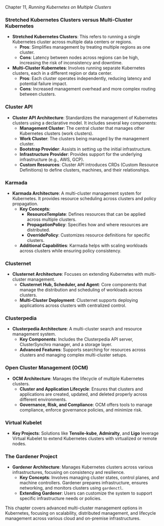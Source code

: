 Chapter 11, *Running Kubernetes on Multiple Clusters*

### **Stretched Kubernetes Clusters versus Multi-Cluster Kubernetes**
- **Stretched Kubernetes Clusters**: This refers to running a single Kubernetes cluster across multiple data centers or regions. 
  - **Pros**: Simplifies management by treating multiple regions as one cluster.
  - **Cons**: Latency between nodes across regions can be high, increasing the risk of inconsistency and downtime.
- **Multi-Cluster Kubernetes**: Involves running separate Kubernetes clusters, each in a different region or data center.
  - **Pros**: Each cluster operates independently, reducing latency and potential failure impact.
  - **Cons**: Increased management overhead and more complex routing between clusters.

### **Cluster API**
- **Cluster API Architecture**: Standardizes the management of Kubernetes clusters using a declarative model. It includes several key components:
  - **Management Cluster**: The central cluster that manages other Kubernetes clusters (work clusters).
  - **Work Cluster**: The clusters being managed by the management cluster.
  - **Bootstrap Provider**: Assists in setting up the initial infrastructure.
  - **Infrastructure Provider**: Provides support for the underlying infrastructure (e.g., AWS, GCP).
  - **Custom Resources**: Cluster API introduces CRDs (Custom Resource Definitions) to define clusters, machines, and their relationships.

### **Karmada**
- **Karmada Architecture**: A multi-cluster management system for Kubernetes. It provides resource scheduling across clusters and policy propagation.
  - **Key Concepts**:
    - **ResourceTemplate**: Defines resources that can be applied across multiple clusters.
    - **PropagationPolicy**: Specifies how and where resources are distributed.
    - **OverridePolicy**: Customizes resource definitions for specific clusters.
  - **Additional Capabilities**: Karmada helps with scaling workloads across clusters while ensuring policy consistency.

### **Clusternet**
- **Clusternet Architecture**: Focuses on extending Kubernetes with multi-cluster management.
  - **Clusternet Hub, Scheduler, and Agent**: Core components that manage the distribution and scheduling of workloads across clusters.
  - **Multi-Cluster Deployment**: Clusternet supports deploying applications across clusters with centralized control.

### **Clusterpedia**
- **Clusterpedia Architecture**: A multi-cluster search and resource management system.
  - **Key Components**: Includes the Clusterpedia API server, ClusterSynchro manager, and a storage layer.
  - **Advanced Features**: Supports searching for resources across clusters and managing complex multi-cluster setups.

### **Open Cluster Management (OCM)**
- **OCM Architecture**: Manages the lifecycle of multiple Kubernetes clusters.
  - **Cluster and Application Lifecycle**: Ensures that clusters and applications are created, updated, and deleted properly across different environments.
  - **Governance, Risk, and Compliance**: OCM offers tools to manage compliance, enforce governance policies, and minimize risk.

### **Virtual Kubelet**
- **Key Projects**: Solutions like **Tensile-kube**, **Admiralty**, and **Ligo** leverage Virtual Kubelet to extend Kubernetes clusters with virtualized or remote nodes.

### **The Gardener Project**
- **Gardener Architecture**: Manages Kubernetes clusters across various infrastructures, focusing on consistency and resilience.
  - **Key Concepts**: Involves managing cluster states, control planes, and machine controllers. Gardener prepares infrastructure, ensures networking, and monitors clusters using `gardenctl`.
  - **Extending Gardener**: Users can customize the system to support specific infrastructure needs or policies.

This chapter covers advanced multi-cluster management options in Kubernetes, focusing on scalability, distributed management, and lifecycle management across various cloud and on-premise infrastructures.